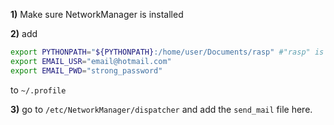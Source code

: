 **1)**
Make sure NetworkManager is installed

**2)**
add 
```bash
export PYTHONPATH="${PYTHONPATH}:/home/user/Documents/rasp" #"rasp" is the module containing python-function for sending the mail
export EMAIL_USR="email@hotmail.com"
export EMAIL_PWD="strong_password" 
```

to `~/.profile`

**3)**
go to `/etc/NetworkManager/dispatcher` and add the `send_mail` file here.
